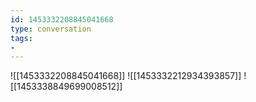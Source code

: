 ```yaml
---
id: 1453332208845041668
type: conversation
tags:
- 
---
```

![[1453332208845041668]]
![[1453332212934393857]]
![[1453338849699008512]]

